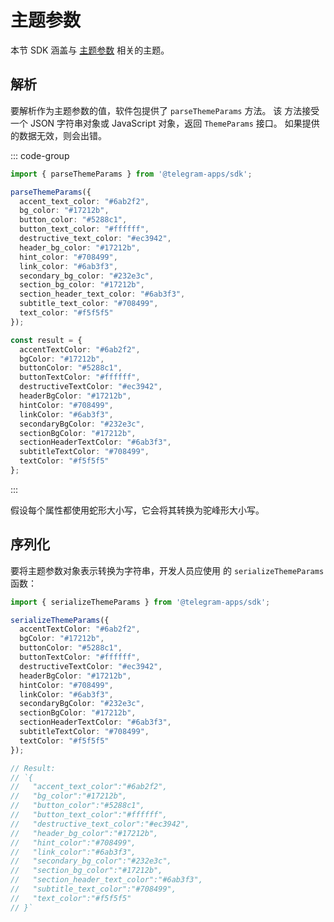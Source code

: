 # 主题参数

本节 SDK 涵盖与
[主题参数](../../../platform/theming.md) 相关的主题。

## 解析

要解析作为主题参数的值，软件包提供了 `parseThemeParams` 方法。 该
方法接受一个 JSON 字符串对象或 JavaScript 对象，返回 `ThemeParams`
接口。 如果提供的数据无效，则会出错。

::: code-group

```typescript [Usage example]
import { parseThemeParams } from '@telegram-apps/sdk';

parseThemeParams({
  accent_text_color: "#6ab2f2",
  bg_color: "#17212b",
  button_color: "#5288c1",
  button_text_color: "#ffffff",
  destructive_text_color: "#ec3942",
  header_bg_color: "#17212b",
  hint_color: "#708499",
  link_color: "#6ab3f3",
  secondary_bg_color: "#232e3c",
  section_bg_color: "#17212b",
  section_header_text_color: "#6ab3f3",
  subtitle_text_color: "#708499",
  text_color: "#f5f5f5"
});
```

```typescript [Expected result]
const result = {
  accentTextColor: "#6ab2f2",
  bgColor: "#17212b",
  buttonColor: "#5288c1",
  buttonTextColor: "#ffffff",
  destructiveTextColor: "#ec3942",
  headerBgColor: "#17212b",
  hintColor: "#708499",
  linkColor: "#6ab3f3",
  secondaryBgColor: "#232e3c",
  sectionBgColor: "#17212b",
  sectionHeaderTextColor: "#6ab3f3",
  subtitleTextColor: "#708499",
  textColor: "#f5f5f5"
};
```

:::

假设每个属性都使用蛇形大小写，它会将其转换为驼峰形大小写。

## 序列化

要将主题参数对象表示转换为字符串，开发人员应使用
的 `serializeThemeParams` 函数：

```typescript
import { serializeThemeParams } from '@telegram-apps/sdk';

serializeThemeParams({
  accentTextColor: "#6ab2f2",
  bgColor: "#17212b",
  buttonColor: "#5288c1",
  buttonTextColor: "#ffffff",
  destructiveTextColor: "#ec3942",
  headerBgColor: "#17212b",
  hintColor: "#708499",
  linkColor: "#6ab3f3",
  secondaryBgColor: "#232e3c",
  sectionBgColor: "#17212b",
  sectionHeaderTextColor: "#6ab3f3",
  subtitleTextColor: "#708499",
  textColor: "#f5f5f5"
});

// Result:
// `{
//   "accent_text_color":"#6ab2f2",
//   "bg_color":"#17212b",
//   "button_color":"#5288c1",
//   "button_text_color":"#ffffff",
//   "destructive_text_color":"#ec3942",
//   "header_bg_color":"#17212b",
//   "hint_color":"#708499",
//   "link_color":"#6ab3f3",
//   "secondary_bg_color":"#232e3c",
//   "section_bg_color":"#17212b",
//   "section_header_text_color":"#6ab3f3",
//   "subtitle_text_color":"#708499",
//   "text_color":"#f5f5f5"
// }`
```
